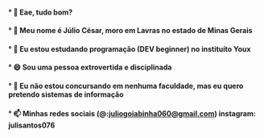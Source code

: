 #### ° 👋 Eae, tudo bom? 
#### ° 💬 Meu nome é Júlio César, moro em Lavras no estado de Minas Gerais
#### ° 📖 Eu estou estudando programação (DEV beginner) no instituíto Youx
#### ° 😄 Sou uma pessoa extrovertida e disciplinada
#### ° 🔭 Eu não estou concursando em nenhuma faculdade, mas eu quero pretendo sistemas de informação 
#### ° 📫 Minhas redes sociais (@:juliogoiabinha060@gmail.com) instagram: julisantos076


<!--
**julincesar02/julincesar02** is a ✨ _special_ ✨ repository because its `README.md` (this file) appears on your GitHub profile.

Here are some ideas to get you started:

- 🔭 I’m currently working on ...
-  I’m currently learning ...
- 👯 I’m looking to collaborate on ...
- 🤔 I’m looking for help with ...
- 💬 Ask me about ...
- 📫 How to reach me: ...
- 😄 Pronouns: ...
- ⚡ Fun fact: ...
-->
